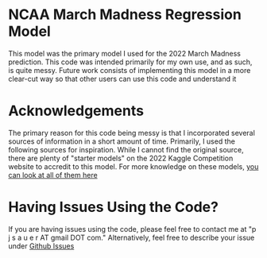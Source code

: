 # NCAA March Madness Regression Model
This model was the primary model I used for the 2022 March Madness prediction. This code was intended primarily for my own use, and as such, is quite messy. Future work consists of implementing this model in a more clear-cut way so that other users can use this code and understand it

# Acknowledgements
The primary reason for this code being messy is that I incorporated several sources of information in a short amount of time. Primarily, I used the following sources for inspiration. While I cannot find the original source, there are plenty of "starter models" on the 2022 Kaggle Competition website to accredit to this model. For more knowledge on these models, [you can look at all of them here](https://www.kaggle.com/competitions/mens-march-mania-2022/code)

# Having Issues Using the Code?
If you are having issues using the code, please feel free to contact me at "p j s a u e r AT gmail DOT com." Alternatively, feel free to describe your issue under [Github Issues](https://github.com/xpetersauer/DNA-Origami-to-PyTorch-Geometric-Dataset/issues)
